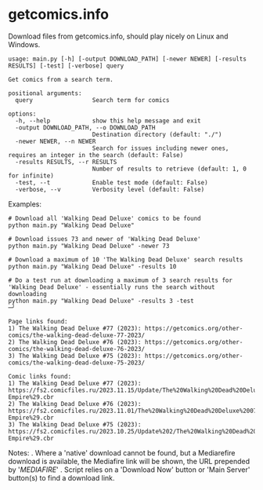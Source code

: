 # getcomics.info
Download files from getcomics.info, should play nicely on Linux and Windows.

```
usage: main.py [-h] [-output DOWNLOAD_PATH] [-newer NEWER] [-results RESULTS] [-test] [-verbose] query

Get comics from a search term.

positional arguments:
  query                 Search term for comics

options:
  -h, --help            show this help message and exit
  -output DOWNLOAD_PATH, --o DOWNLOAD_PATH
                        Destination directory (default: "./")
  -newer NEWER, --n NEWER
                        Search for issues including newer ones, requires an integer in the search (default: False)
  -results RESULTS, --r RESULTS
                        Number of results to retrieve (default: 1, 0 for infinite)
  -test, --t            Enable test mode (default: False)
  -verbose, --v         Verbosity level (default: False)
```
Examples:
```
# Download all 'Walking Dead Deluxe' comics to be found
python main.py "Walking Dead Deluxe"
```

```
# Download issues 73 and newer of 'Walking Dead Deluxe'
python main.py "Walking Dead Deluxe" -newer 73
```

```
# Download a maximum of 10 'The Walking Dead Deluxe' search results
python main.py "Walking Dead Deluxe" -results 10
```

```
# Do a test run at downloading a maximum of 3 search results for 'Walking Dead Deluxe' - essentially runs the search without downloading
python main.py "Walking Dead Deluxe" -results 3 -test                                                              ─╯

Page links found:
1) The Walking Dead Deluxe #77 (2023): https://getcomics.org/other-comics/the-walking-dead-deluxe-77-2023/
2) The Walking Dead Deluxe #76 (2023): https://getcomics.org/other-comics/the-walking-dead-deluxe-76-2023/
3) The Walking Dead Deluxe #75 (2023): https://getcomics.org/other-comics/the-walking-dead-deluxe-75-2023/

Comic links found:
1) The Walking Dead Deluxe #77 (2023): https://fs2.comicfiles.ru/2023.11.15/Update/The%20Walking%20Dead%20Deluxe%20077%20%282023%29%20%28Digital%29%20%28Li%27l-Empire%29.cbr
2) The Walking Dead Deluxe #76 (2023): https://fs2.comicfiles.ru/2023.11.01/The%20Walking%20Dead%20Deluxe%20076%20%282023%29%20%28Digital%29%20%28Li_l-Empire%29.cbr
3) The Walking Dead Deluxe #75 (2023): https://fs2.comicfiles.ru/2023.10.25/Update%202/The%20Walking%20Dead%20Deluxe%20075%20%282023%29%20%28Digital%29%20%28%20Li%27l-Empire%29.cbr
```

Notes:
. Where a 'native' download cannot be found, but a Mediarefire download is available, the Mediafire link will be shown, the URL prepended by '_MEDIAFIRE_'
. Script relies on a 'Download Now' button or 'Main Server' button(s) to find a download link.
